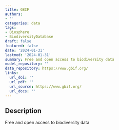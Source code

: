 ```yaml
---
title: GBIF
authors:
- ''
categories: data
tags:
- Biosphere
- BiodiversityDatabase
draft: false
featured: false
date: '2024-01-31'
lastmod: '2024-01-31'
summary: Free and open access to biodiversity data
model_repository: ''
data_repository: https://www.gbif.org/
links:
  url_doi: ''
  url_pdf: ''
  url_source: https://www.gbif.org/
  url_docs: ''
---
```


## Description

Free and open access to biodiversity data

